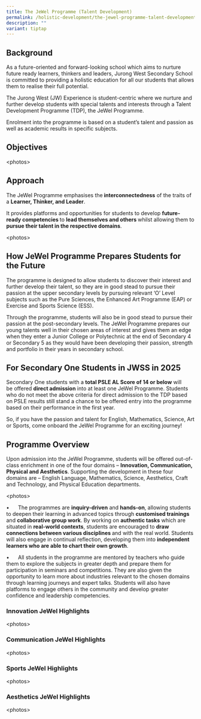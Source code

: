 ```yaml
---
title: The JeWel Programme (Talent Development)
permalink: /holistic-development/the-jewel-programme-talent-development/
description: ""
variant: tiptap
---
```

<h2>Background</h2>
<p>As a future-oriented and forward-looking school which aims to nurture
future ready learners, thinkers and leaders, Jurong West Secondary School
is committed to providing a holistic&nbsp;education for all our students
that allows them to realise their full potential.</p>
<p>The Jurong West (JW) Experience is student-centric where we nurture and
further develop students with special talents and interests through a Talent
Development Programme (TDP), the JeWel Programme.&nbsp;</p>
<p>Enrolment into the programme is based on a student’s talent and passion
as well as academic results in specific subjects.</p>
<h2>Objectives</h2>
<p></p>
<p>&lt;photos&gt;</p>
<h2>Approach</h2>
<p>The JeWel Programme&nbsp;emphasises the<strong> interconnectedness</strong> of
the traits of a <strong>Learner, Thinker, and Leader</strong>.</p>
<p>It provides platforms and opportunities for students to develop <strong>future-ready competencies </strong>to <strong>lead themselves and others </strong>whilst
allowing them to <strong>pursue their talent in the respective domains</strong>.</p>
<p>&lt;photos&gt;</p>
<h2>How JeWel Programme Prepares Students for the Future</h2>
<p>The programme is designed to allow students to discover their interest
and further develop their talent, so they are in good stead to pursue their
passion at the upper secondary levels by pursuing relevant ‘O’ Level subjects
such as the Pure Sciences, the Enhanced Art Programme (EAP) or Exercise
and Sports Science (ESS).</p>
<p>Through the programme, students will also be in good stead to pursue their
passion at the post-secondary levels. The&nbsp;JeWel Programme prepares
our young talents well in their chosen areas of interest and gives them
an edge when they enter a Junior College or Polytechnic at the end of Secondary
4 or Secondary 5 as they would have been developing their passion, strength
and portfolio in their years in secondary school.</p>
<h2><strong>For Secondary One Students in JWSS in 2025</strong></h2>
<p>Secondary One students with a&nbsp;<strong>total&nbsp;PSLE AL Score of 14&nbsp;or below</strong> will
be&nbsp;offered <strong>direct admission</strong>&nbsp;into at least one
JeWel Programme. Students who do not meet the above criteria for direct
admission to the TDP based on PSLE results&nbsp;still stand a chance&nbsp;to
be offered entry into the programme based on their performance in the first
year.</p>
<p>So, if you have the passion and talent for English, Mathematics, Science,
Art or Sports, come onboard the&nbsp;JeWel Programme for an exciting journey!&nbsp;</p>
<p></p>
<h2>Programme Overview</h2>
<p>Upon admission into the JeWel Programme, students will be offered out-of-class
enrichment in one of the four domains – <strong>Innovation, Communication, Physical and Aesthetics</strong>.
Supporting the development in these four domains are – English Language,
Mathematics, Science, Aesthetics, Craft and Technology, and Physical Education
departments.</p>
<p>&lt;photos&gt;</p>
<p>•&nbsp;&nbsp;&nbsp;&nbsp;&nbsp; The programmes are <strong>inquiry-driven</strong> and <strong>hands-on</strong>,
allowing students to deepen their learning in advanced topics through <strong>customised trainings</strong> and <strong>collaborative group work</strong>.
By working on <strong>authentic tasks</strong> which are situated in <strong>real-world contexts</strong>,
students are encouraged to <strong>draw connections between various disciplines </strong>and
with the real world. Students will also engage in continual reflection,
developing them into <strong>independent learners who are able to chart their own growth</strong>.</p>
<p>•&nbsp;&nbsp;&nbsp;&nbsp;&nbsp; All students in the programme are mentored
by teachers who guide them to explore the subjects in greater depth and
prepare them for participation in seminars and competitions. They are also
given the opportunity to learn more about industries relevant to the chosen
domains through learning journeys and expert talks. Students will also
have platforms to engage others in the community and develop greater confidence
and leadership competencies.</p>
<p></p>
<h3>Innovation JeWel Highlights</h3>
<p>&lt;photos&gt;</p>
<h3>Communication JeWel Highlights</h3>
<p>&lt;photos&gt;</p>
<h3>Sports JeWel Highlights</h3>
<p>&lt;photos&gt;</p>
<h3>Aesthetics JeWel Highlights</h3>
<p>&lt;photos&gt;</p>
<p></p>
<p></p>
<p></p>
<p></p>
<p></p>